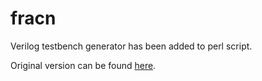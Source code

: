 # fracn
Verilog testbench generator has been added to perl script.

Original version can be found [here](http://fractional-divider.tripod.com/).
